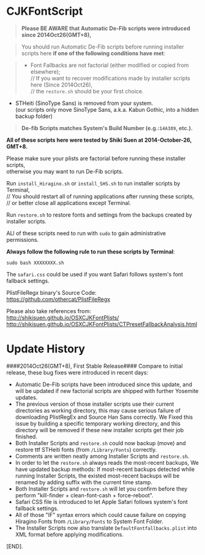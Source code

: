CJKFontScript
=============

> <b>Please BE AWARE that Automatic De-Fib scripts were introduced since 2014Oct26(GMT+8),</b>

> You should run Automatic De-Fib scripts before running installer scripts here <b>if one of the following conditions have met</b>:

> - Font Fallbacks are not factorial (either modified or copied from elsewhere);<br>
> // If you want to recover modifications made by installer scripts here (Since 2014Oct26),<br>// the `restore.sh` should be your first choice.
- STHeiti (SinoType Sans) is removed from your system.<br>(our scripts only move SinoType Sans, a.k.a. Kabun Gothic, into a hidden backup folder)

> <b>De-fib Scripts matches System's Build Number (e.g.:`14A389`, etc.).</b>



<b>All of these scripts here were tested by Shiki Suen at 2014-October-26, GMT+8.</b>

Please make sure your plists are factorial before running these installer scripts,<br> otherwise you may want to run De-Fib scripts.

Run `install_Hiragino.sh`	or `install_SHS.sh` to run installer scripts by Terminal,<br>
// You should restart all of running applications after running these scripts,<br>
// or better close all applications except Terminal.

Run `restore.sh` to restore fonts and settings from the backups created by installer scripts.

ALl of these scripts need to run with `sudo` to gain administrative permissions.

<b>Always follow the following rule to run these scripts by Terminal</b>:
<pre><code>sudo bash XXXXXXXX.sh</code></pre>

The `safari.css` could be used if you want Safari follows system's font fallback settings.

PlistFileRegx binary's Source Code: <https://github.com/othercat/PlistFileRegx>


Please also take references from:<br><http://shikisuen.github.io/OSXCJKFontPlists/><br><http://shikisuen.github.io/OSXCJKFontPlists/CTPresetFallbackAnalysis.html>

Update History
=============
####2014Oct26(GMT+8), First Stable Release####
Compare to initial release, these bug fixes were introduced in recent days:

- Automatic De-Fib scripts have been introduced since this update, and will be updated if new factorial scripts are shipped with further Yosemite updates.
- The previous version of those installer scripts use their current
directories as working directory, this may cause serious failure of downloading PlistRegEx and Source Han Sans correctly. We Fixed this issue by building a specific temporary working directory, and this directory will be removed if these new installer scripts
get their job finished.
- Both Installer Scripts and `restore.sh` could now backup (move) and restore ttf STHeiti fonts (from `/Library/Fonts`) correctly.
- Comments are written neatly among Installer Scripts and `restore.sh`.
- In order to let the `restore.sh` always reads the most-recent backups, We have updated backup methods: If most-recent backups detected while running Installer Scripts, the existed most-recent backups will be renamed by adding suffix with the current time stamp.
- Both Installer Scripts and `restore.sh` will let you confirm before they perform "kill-finder + clean-font-cash + force-reboot".
- Safari CSS file is introduced to let Apple Safari follows system's font fallback settings.
- All of those "IF" syntax errors which could cause failure on copying Hiragino Fonts from `/Library/Fonts` to System Font Folder.
- The Installer Scripts now also translate `DefaultFontfallbacks.plist` into XML format before applying modifications.

[END].

